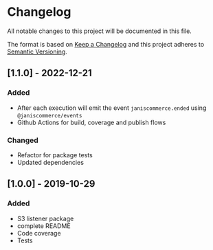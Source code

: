 # Changelog

All notable changes to this project will be documented in this file.

The format is based on [Keep a Changelog](http://keepachangelog.com/en/1.0.0/)
and this project adheres to [Semantic Versioning](http://semver.org/spec/v2.0.0.html).

## [1.1.0] - 2022-12-21
### Added
- After each execution will emit the event `janiscommerce.ended` using `@janiscommerce/events`
- Github Actions for build, coverage and publish flows

### Changed
- Refactor for package tests
- Updated dependencies

## [1.0.0] - 2019-10-29
### Added
- S3 listener package
- complete README
- Code coverage
- Tests
